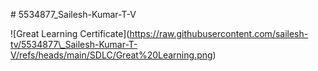 \# 5534877\_Sailesh-Kumar-T-V



!\[Great Learning Certificate](https://raw.githubusercontent.com/sailesh-tv/5534877\_Sailesh-Kumar-T-V/refs/heads/main/SDLC/Great%20Learning.png)



